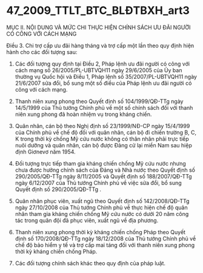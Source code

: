 # 47_2009_TTLT_BTC_BLĐTBXH_art3
MỤC II. NỘI DUNG VÀ MỨC CHI THỰC HIỆN CHÍNH SÁCH ƯU ĐÃI NGƯỜI CÓ CÔNG VỚI CÁCH MẠNG

Điều 3. Chi trợ cấp ưu đãi hàng tháng và trợ cấp một lần theo quy định hiện hành cho các đối tượng sau:

1. Các đối tượng quy định tại Điều 2, Pháp lệnh ưu đãi người có công với cách mạng số 26/2005/PL-UBTVQH11 ngày 29/6/2005 của Ủy ban thường vụ Quốc hội và Điều 1, Pháp lệnh số 35/2007/PL-UBTVQH11 ngày 21/6/2007 sửa đổi, bổ sung một số điều của Pháp lệnh ưu đãi người có công với cách mạng.

2. Thanh niên xung phong theo Quyết định số 104/1999/QĐ-TTg ngày 14/5/1999 của Thủ tướng Chính phủ về một số chính sách đối với thanh niên xung phong đã hoàn nhiệm vụ trong kháng chiến.

3. Quân nhân, cán bộ theo Nghị định số 23/1999/NĐ-CP ngày 15/4/1999 của Chính phủ về chế độ đối với quân nhân, cán bộ đi chiến trường B, C, K trong thời kỳ chống Mỹ cứu nước không có thân nhân phải trực tiếp nuôi dưỡng và quân nhân, cán bộ được Đảng cử lại miền Nam sau hiệp định Giơnevơ năm 1954.

4. Đối tượng trực tiếp tham gia kháng chiến chống Mỹ cứu nước nhưng chưa được hưởng chính sách của Đảng và Nhà nước theo Quyết định số 290/2005/QĐ-TTg ngày 8/11/2005 và Quyết định số 188/2007/QĐ-TTg ngày 6/12/2007 của Thủ tướng Chính phủ về việc sửa đổi, bổ sung Quyết định số 290/2005/QĐ-TTg .

5. Quân nhân phục viên, xuất ngũ theo Quyết định số 142/2008/QĐ-TTg ngày 27/10/2008 của Thủ tướng Chính phủ về thực hiện chế độ quân nhân tham gia kháng chiến chống Mỹ cứu nước có dưới 20 năm công tác trong quân đội đã phục viên, xuất ngũ về địa phương.

6. Thanh niên xung phong thời kỳ kháng chiến chống Pháp theo Quyết định số 170/2008/QĐ-TTg ngày 18/12/2008 của Thủ tướng Chính phủ về chế độ bảo hiểm y tế và trợ cấp mai táng đối với thanh niên xung phong thời kỳ kháng chiến chống Pháp.

7. Các đối tượng chính sách khác theo quy định của pháp luật.